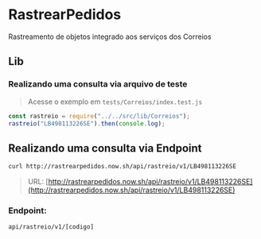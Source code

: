 # RastrearPedidos
Rastreamento de objetos integrado aos serviços dos Correios

## Lib

### Realizando uma consulta via arquivo de teste

> Acesse o exemplo em `tests/Correios/index.test.js`

```js
const rastreio = require("../../src/lib/Correios");
rastreio("LB498113226SE").then(console.log);
```

## Realizando uma consulta via Endpoint

```sh
curl http://rastrearpedidos.now.sh/api/rastreio/v1/LB498113226SE
```

> URL: [http://rastrearpedidos.now.sh/api/rastreio/v1/LB498113226SE](http://rastrearpedidos.now.sh/api/rastreio/v1/LB498113226SE)
### Endpoint:
`api/rastreio/v1/[codigo]`
